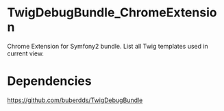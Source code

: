 TwigDebugBundle_ChromeExtension
===============================

Chrome Extension for Symfony2 bundle. List all Twig templates used in current view.

Dependencies
===============================
https://github.com/buberdds/TwigDebugBundle